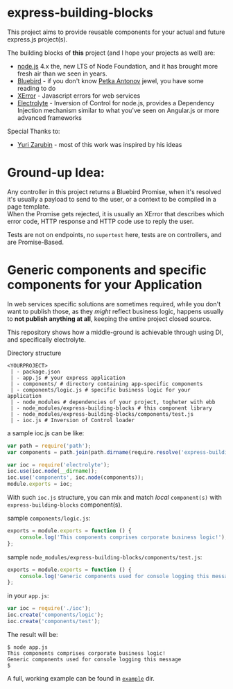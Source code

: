# express-building-blocks
This project aims to provide reusable components for your actual and future express.js project(s).

The building blocks of **this** project (and I hope your projects as well) are:

  * [node.js](https://nodejs.org/) 4.x the, new LTS of Node Foundation, and it has brought more fresh air than we seen in years.
  * [Bluebird](https://github.com/petkaantonov/bluebird) - if you don't know [Petka Antonov](https://github.com/petkaantonov) jewel, you have some reading to do
  * [XError](https://github.com/yzarubin/x-error) - Javascript errors for web services
  * [Electrolyte](https://github.com/jaredhanson/electrolyte) - Inversion of Control for node.js, provides a Dependency Injection mechanism similar to what you've seen on Angular.js or more advanced frameworks

Special Thanks to:

  * [Yuri Zarubin](https://github.com/yzarubin) - most of this work was inspired by his ideas

# Ground-up Idea:

Any controller in this project returns a Bluebird Promise, when it's resolved it's usually a payload to send to the user, or a context to be compiled in a page template.  
When the Promise gets rejected, it is usually an XError that describes which error code, HTTP response and HTTP code use to reply the user.

Tests are not on endpoints, no `supertest` here, tests are on controllers, and are Promise-Based.

# Generic components and specific components for your Application
In web services specific solutions are sometimes required, while you don't want to publish those, as they *might* reflect business logic, happens usually to **not publish anything at all**, keeping the entire project closed source.

This repository shows how a middle-ground is achievable through using DI, and specifically electrolyte.

Directory structure
```
<YOURPROJECT>
 | - package.json
 | - app.js # your express application
 | - components/ # directory containing app-specific components
 | - components/logic.js # specific business logic for your application
 | - node_modules # dependencies of your project, togheter with ebb
 | - node_modules/express-building-blocks # this component library
 | - node_modules/express-building-blocks/components/test.js
 | - ioc.js # Inversion of Control loader

```

a sample ioc.js can be like:
```javascript
var path = require('path');
var components = path.join(path.dirname(require.resolve('express-building-blocks')), 'components');

var ioc = require('electrolyte');
ioc.use(ioc.node(__dirname));
ioc.use('components', ioc.node(components));
module.exports = ioc;
```

With such `ioc.js` structure, you can mix and match _local_ `component(s)` with `express-building-blocks` component(s).

sample `components/logic.js`:
```javascript
exports = module.exports = function () {
    console.log('This components comprises corporate business logic!');
};
```

sample `node_modules/express-building-blocks/components/test.js`:
```javascript
exports = module.exports = function () {
    console.log('Generic components used for console logging this message');
};
```

in your `app.js`:
```javascript
var ioc = require('./ioc');
ioc.create('components/logic');
ioc.create('components/test');
```

The result will be:
```shell
$ node app.js
This components comprises corporate business logic!
Generic components used for console logging this message
$
```

A full, working example can be found in [`example`](example) dir.
